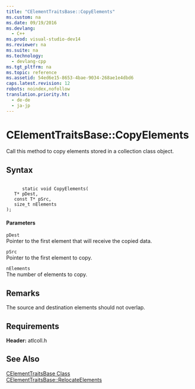 ```yaml
---
title: "CElementTraitsBase::CopyElements"
ms.custom: na
ms.date: 09/19/2016
ms.devlang: 
  - C++
ms.prod: visual-studio-dev14
ms.reviewer: na
ms.suite: na
ms.technology: 
  - devlang-cpp
ms.tgt_pltfrm: na
ms.topic: reference
ms.assetid: 54ed6e15-8653-4bae-9034-268ae1e4dbd6
caps.latest.revision: 12
robots: noindex,nofollow
translation.priority.ht: 
  - de-de
  - ja-jp
---
```

# CElementTraitsBase::CopyElements
Call this method to copy elements stored in a collection class object.  
  
## Syntax  
  
```  
  
      static void CopyElements(  
   T* pDest,  
   const T* pSrc,  
   size_t nElements   
);  
```  
  
#### Parameters  
 `pDest`  
 Pointer to the first element that will receive the copied data.  
  
 `pSrc`  
 Pointer to the first element to copy.  
  
 `nElements`  
 The number of elements to copy.  
  
## Remarks  
 The source and destination elements should not overlap.  
  
## Requirements  
 **Header:** atlcoll.h  
  
## See Also  
 [CElementTraitsBase Class](../vs140/CElementTraitsBase-Class.md)   
 [CElementTraitsBase::RelocateElements](../vs140/CElementTraitsBase--RelocateElements.md)